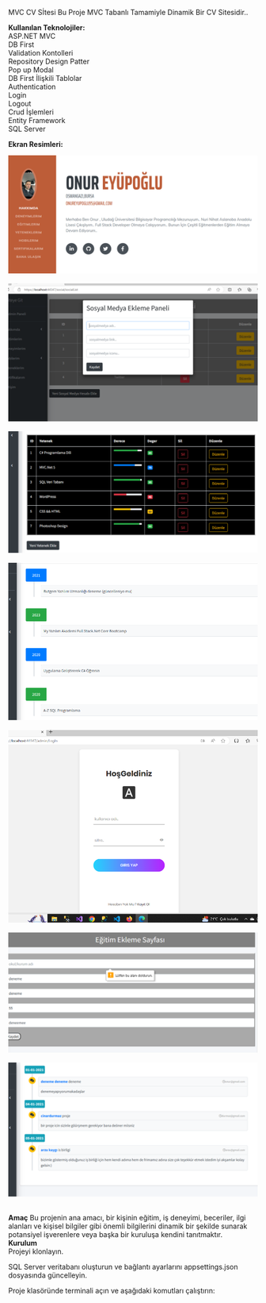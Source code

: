 MVC CV Sİtesi
Bu Proje MVC Tabanlı Tamamiyle Dinamik Bir CV Sitesidir.. 
<br>

**Kullanılan Teknolojiler:**<br>
ASP.NET MVC <br>
DB First<br>
Validation Kontolleri <br>
Repository Design Patter <br>
Pop up Modal <br>
DB First İlişkili Tablolar<br>
Authentication <br>
Login  <br>
Logout<br>
Crud İşlemleri <br>
Entity Framework <br>
SQL Server <br>

**Ekran Resimleri:**<br>

![](https://github.com/eyupogluuu/MvcCV/blob/master/MvcCV/projectimages/resimcvanasayfa.PNG)<br> <br>
![](https://github.com/eyupogluuu/MvcCV/blob/master/MvcCV/projectimages/popupilekleme.PNG)<br> <br>
![](https://github.com/eyupogluuu/MvcCV/blob/master/MvcCV/projectimages/derecelendirme.PNG)<br> <br>
![](https://github.com/eyupogluuu/MvcCV/blob/master/MvcCV/projectimages/yillaragorebutonrenklendirme.PNG)<br> <br>
![](https://github.com/eyupogluuu/MvcCV/blob/master/MvcCV/projectimages/login.PNG)<br> <br>
![](https://github.com/eyupogluuu/MvcCV/blob/master/MvcCV/projectimages/validationimage2.PNG)<br> <br>
![](https://github.com/eyupogluuu/MvcCV/blob/master/MvcCV/projectimages/mesajgonderimi.PNG)<br> <br>




**Amaç**
Bu projenin ana amacı, bir kişinin eğitim, iş deneyimi, beceriler, ilgi alanları ve kişisel bilgiler gibi önemli bilgilerini dinamik bir şekilde sunarak potansiyel işverenlere veya başka bir kuruluşa kendini tanıtmaktır.
<br>
**Kurulum**
<br>
Projeyi klonlayın. <br>

SQL Server veritabanı oluşturun ve bağlantı ayarlarını appsettings.json dosyasında güncelleyin.<br>

Proje klasöründe terminali açın ve aşağıdaki komutları çalıştırın:

